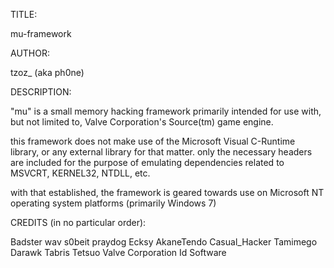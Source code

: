 TITLE:

mu-framework

AUTHOR:

tzoz_ (aka ph0ne)

DESCRIPTION:

"mu" is a small memory hacking framework primarily intended for use with,
but not limited to, Valve Corporation's Source(tm) game engine.

this framework does not make use of the Microsoft Visual C-Runtime library,
or any external library for that matter. only the necessary headers
are included for the purpose of emulating dependencies related to
MSVCRT, KERNEL32, NTDLL, etc.

with that established, the framework is geared towards use on
Microsoft NT operating system platforms (primarily Windows 7)

CREDITS (in no particular order):

Badster
wav
s0beit
praydog
Ecksy
AkaneTendo
Casual_Hacker
Tamimego
Darawk
Tabris
Tetsuo
Valve Corporation
Id Software
